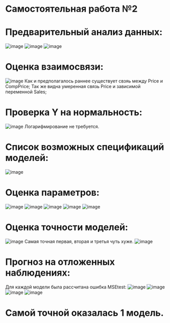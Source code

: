 # Самостоятельная работа №2
# Предварительный анализ данных:  
![image](https://user-images.githubusercontent.com/93386717/197141827-9fa69bd0-71d4-4467-b5cc-69724bbdca87.png)
![image](https://user-images.githubusercontent.com/93386717/197141933-24daecb1-a919-4de0-b199-a350759fd6d4.png)
![image](https://user-images.githubusercontent.com/93386717/197143364-51ebcf8e-e283-4381-bf75-662902b4a977.png)
# Оценка взаимосвязи:
![image](https://user-images.githubusercontent.com/93386717/197144003-dccf885b-dc23-4f14-ae85-1e676cc38781.png)
Как и предполагалось раннее существует свзяь между Price и CompPrice;
Так же видна умеренная связь Price и зависимой переменной Sales;
# Проверка Y на нормальность:  
![image](https://user-images.githubusercontent.com/93386717/197143569-e805ac1f-131b-4727-a167-991856e872c6.png)
Логарифмирование не требуется.
# Список возможных спецификаций моделей:
![image](https://user-images.githubusercontent.com/93386717/197144926-8e5e4bc2-5827-40e7-8efb-15019a283082.png)
# Оценка параметров:
![image](https://user-images.githubusercontent.com/93386717/197145503-28a6b18f-7d1a-4bae-8ec1-30b753045fb1.png)
![image](https://user-images.githubusercontent.com/93386717/197145801-8bd0a714-d93b-4ced-94f8-95a545dcafa1.png)
![image](https://user-images.githubusercontent.com/93386717/197145896-4aeb4991-b6c3-4b3d-a1cf-8ac5a97c6c10.png)
![image](https://user-images.githubusercontent.com/93386717/197145977-2d228b6b-6933-4f62-81ce-f6936cb6a0b9.png)
![image](https://user-images.githubusercontent.com/93386717/197146106-c7bd2422-9546-4f66-a8c2-101579798f38.png)
# Оценка точности моделей:
![image](https://user-images.githubusercontent.com/93386717/197146287-311d5a10-0504-4350-9ef0-8cbbcb943e69.png)
Самая точная первая, вторая и третья чуть хуже.
![image](https://user-images.githubusercontent.com/93386717/197146789-477bb4a3-b89b-447e-ab98-a50811a9520e.png)
# Прогноз на отложенных наблюдениях:
Для каждой модели была рассчитана ошибка MSEtest:
![image](https://user-images.githubusercontent.com/93386717/197147413-d3a1e127-d48e-4d1a-a7fc-0cffd9f8acba.png)
![image](https://user-images.githubusercontent.com/93386717/197147903-4e407751-4806-44f7-85cf-6c42d11d91e4.png)
![image](https://user-images.githubusercontent.com/93386717/197148163-029a981c-73e7-4739-8df0-dc23ac883c51.png)
![image](https://user-images.githubusercontent.com/93386717/197148744-2bbaf61b-5b7d-4fc8-a2e5-dcfc269087be.png)
# Самой точной оказалась 1 модель.
